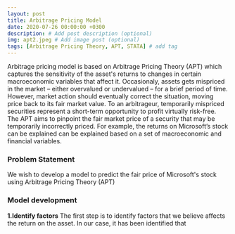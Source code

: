 ```yaml
---
layout: post
title: Arbitrage Pricing Model
date: 2020-07-26 00:00:00 +0300
description: # Add post description (optional)
img: apt2.jpeg # Add image post (optional)
tags: [Arbitrage Pricing Theory, APT, STATA] # add tag
---
```


Arbitrage pricing model is based on Arbitrage Pricing Theory (APT) which captures the sensitivity of the asset's returns to changes in certain macroeconomic variables that affect it. Occasionaly, assets gets mispriced in the market – either overvalued or undervalued – for a brief period of time. However, market action should eventually correct the situation, moving price back to its fair market value. To an arbitrageur, temporarily mispriced securities represent a short-term opportunity to profit virtually risk-free. The APT aims to pinpoint the fair market price of a security that may be temporarily incorrectly priced. For example, the returns on Microsoft’s stock can be explained can be explained based on a set of macroeconomic and financial variables.

### Problem Statement

We wish to develop a model to predict the fair price of Microsoft's stock using Arbitrage Pricing Theory (APT) 

### Model development 

**1.Identify factors**
The first step is to identify factors that we believe affects the return on the asset. 
In our case, it has been identified that 

